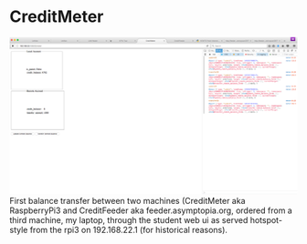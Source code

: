 # CreditMeter
<img src='screenshots/first_balance_xfer.png'/>
First balance transfer between two machines (CreditMeter aka RaspberryPi3 and CreditFeeder aka feeder.asymptopia.org, ordered from a third machine, my laptop, through the student web ui as served hotspot-style from the rpi3 on 192.168.22.1 (for historical reasons).
